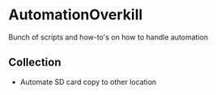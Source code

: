 # AutomationOverkill
Bunch of scripts and how-to's on how to handle automation

## Collection
- Automate SD card copy to other location
